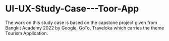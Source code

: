 # UI-UX-Study-Case---Toor-App
The work on this study case is based on the capstone project given from Bangkit Academy 2022 by Google, GoTo, Traveloka which carries the theme Tourism Application.
